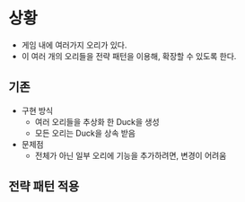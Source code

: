 # 상황
- 게임 내에 여러가지 오리가 있다.
- 이 여러 개의 오리들을 전략 패턴을 이용해, 확장할 수 있도록 한다.

## 기존
- 구현 방식
  - 여러 오리들을 추상화 한 Duck을 생성
  - 모든 오리는 Duck을 상속 받음
- 문제점
  - 전체가 아닌 일부 오리에 기능을 추가하려면, 변경이 어려움

## 전략 패턴 적용


